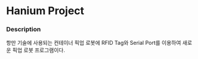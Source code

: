 # Hanium Project


### Description

항만 기술에 사용되는 컨테이너 픽업 로봇에 RFID Tag와 Serial Port를 이용하여 새로운 픽업 로봇 프로그램이다.

<!-- ### Information

- DB 구성

  - Firebase - Firestore 이용
  - main.cpp 파일이 주 소스이다.
  - imgui 디렉토리 내 GUI 소스이다.


- Server 구성

  - Serverless 환경
  - Aws Lambda / GateWay를 활용

- IamPort Certification 설정
 -->
